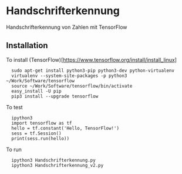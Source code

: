 # Handschrifterkennung

Handschrifterkennung von Zahlen mit TensorFlow

## Installation

To install (TensorFlow)[https://www.tensorflow.org/install/install_linux]
```
  sudo apt-get install python3-pip python3-dev python-virtualenv
  virtualenv --system-site-packages -p python3 ~/Work/Software/tensorflow
  source ~/Work/Software/tensorflow/bin/activate
  easy_install -U pip
  pip3 install --upgrade tensorflow
```

To test
  
```
  ipython3 
  import tensorflow as tf
  hello = tf.constant('Hello, TensorFlow!')
  sess = tf.Session()
  print(sess.run(hello))
```

To run

```
  ipython3 Handschrifterkennung.py
  ipython3 Handschrifterkennung_v2.py
```

